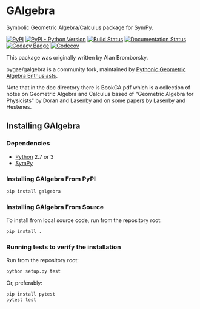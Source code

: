 GAlgebra
=========================================

Symbolic Geometric Algebra/Calculus package for SymPy.

[![PyPI](https://img.shields.io/pypi/v/galgebra.svg)](https://pypi.org/project/galgebra/) [![PyPI - Python Version](https://img.shields.io/pypi/pyversions/galgebra.svg)](https://pypi.org/project/galgebra/) [![Build Status](https://travis-ci.com/pygae/galgebra.svg?branch=master)](https://travis-ci.com/pygae/galgebra) [![Documentation Status](https://readthedocs.org/projects/galgebra/badge/?version=latest)](https://galgebra.readthedocs.io/en/latest/?badge=latest) [![Codacy Badge](https://api.codacy.com/project/badge/Grade/fe7642c639a54d909a36c75db6c2fa49)](https://app.codacy.com/app/utensilcandel/galgebra?utm_source=github.com&utm_medium=referral&utm_content=pygae/galgebra&utm_campaign=Badge_Grade_Settings) [![Codecov](https://img.shields.io/codecov/c/github/pygae/galgebra.svg)](https://codecov.io/gh/pygae/galgebra)

This package was originally written by Alan Bromborsky.

pygae/galgebra is a community fork, maintained by [Pythonic Geometric Algebra Enthusiasts](https://github.com/pygae).

Note that in the doc directory there is BookGA.pdf which is a collection of notes on 
Geometric Algebra and Calculus based of "Geometric Algebra for Physicists" by Doran and 
Lasenby and on some papers by Lasenby and Hestenes.

Installing GAlgebra
---------------------

### Dependencies

- [Python](https://www.python.org/) 2.7 or 3
- [SymPy](https://www.sympy.org)

### Installing GAlgebra From PyPI

```bash
pip install galgebra
```

### Installing GAlgebra From Source

To install from local source code, run from the repository root:

```bash
pip install .
```

### Running tests to verify the installation

Run from the repository root:

```bash
python setup.py test
```

Or, preferably:

```bash
pip install pytest
pytest test
```
